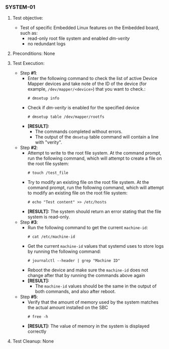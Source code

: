 ### SYSTEM-01

1. Test objective:
   - Test of specific Embedded Linux features on the Embedded board, such as:
     - read-only root file system and enabled *dm-verity*
     - no redundant logs
2. Preconditions: None
3. Test Execution:
    * Step **#1**: 
      - Enter the following command to check the list of active Device Mapper devices and take note of the ID of the device (for example, `/dev/mapper/<device>`) that you want to check.:
        ```
        # dmsetup info 
        ```
      - Check if *dm-verity* is enabled for the specified device
        ```
        # dmsetup table /dev/mapper/rootfs
        ```
      - **[RESULT]:** 
        - The commands completed without errors.
        - The output of the `dmsetup` table command will contain a line with "verity".
    * Step **#2**: 
      - Attempt to write to the root file system. At the command prompt, run the following command, which will attempt to create a file on the root file system:
        ```
        # touch /test_file
        ```
      - Try to modify an existing file on the root file system. At the command prompt, run the following command, which will attempt to modify an existing file on the root file system:
        ```
        # echo "Test content" >> /etc/hosts
        ```
      - **[RESULT]:** The system should return an error stating that the file system is read-only.
    * Step **#3**:
      - Run the following command to get the current `machine-id`:
        ```
        # cat /etc/machine-id
        ```
      - Get the current `machine-id` values that systemd uses to store logs by running the following command:
        ```
        # journalctl --header | grep "Machine ID"
        ```
      - Reboot the device and make sure the `machine-id` does not change after that by running the commands above again
      - **[RESULT]:**
        - The `machine-id` values should be the same in the output of both commands, and also after reboot.
    * Step **#5**:
      - Verify that the amount of memory used by the system matches the actual amount installed on the SBC
        ```
        # free -h
        ```
      - **[RESULT]:** The value of memory in the system is displayed correctly

4. Test Cleanup: None